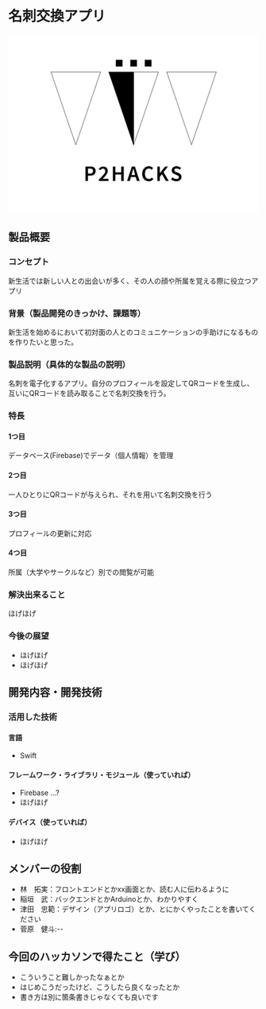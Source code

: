 # 名刺交換アプリ
![ロゴ](P2HACKS.png)

## 製品概要
### コンセプト
新生活では新しい人との出会いが多く、その人の顔や所属を覚える際に役立つアプリ

### 背景（製品開発のきっかけ、課題等）
新生活を始めるにおいて初対面の人とのコミュニケーションの手助けになるものを作りたいと思った。

### 製品説明（具体的な製品の説明）
名刺を電子化するアプリ。自分のプロフィールを設定してQRコードを生成し、互いにQRコードを読み取ることで名刺交換を行う。

### 特長

#### 1つ目 
データベース(Firebase)でデータ（個人情報）を管理

#### 2つ目
一人ひとりにQRコードが与えられ、それを用いて名刺交換を行う

#### 3つ目  
プロフィールの更新に対応

#### 4つ目
所属（大学やサークルなど）別での閲覧が可能

### 解決出来ること
ほげほげ

### 今後の展望
- ほげほげ
- ほげほげ


## 開発内容・開発技術
### 活用した技術
#### 言語
- Swift

#### フレームワーク・ライブラリ・モジュール（使っていれば）
- Firebase ...?
- ほげほげ

#### デバイス（使っていれば）
- ほげほげ

## メンバーの役割
- 林　拓実：フロントエンドとかxx画面とか、読む人に伝わるように
- 稲垣　武：バックエンドとかArduinoとか、わかりやすく
- 津田　忠範：デザイン（アプリロゴ）とか、とにかくやったことを書いてください
- 菅原　健斗:--

## 今回のハッカソンで得たこと（学び）
- こういうこと難しかったなぁとか
- はじめこうだったけど、こうしたら良くなったとか
- 書き方は別に箇条書きじゃなくても良いです

